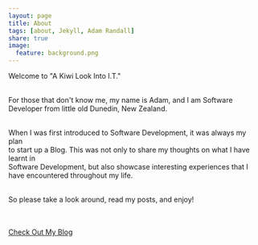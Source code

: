 ```yaml
---
layout: page
title: About 
tags: [about, Jekyll, Adam Randall]
share: true
image:
  feature: background.png
---
```


<p style="text-indent: none">
Welcome to "A Kiwi Look Into I.T." <br><br>

For those that don't know me, my name is Adam, and I am Software <br>Developer from little old Dunedin, New Zealand.<br><br>

When I was first introduced to Software Development, it was always my plan<br>  to start up a Blog. This was not only to share my thoughts on what I have learnt in <br> Software Development, but also showcase interesting experiences that I have encountered throughout my life.<br><br>

So please take a look around, read my posts, and enjoy!

<br><br>
<a markdown="0" href="{{ site.url }}/posts" class="btn btn-success">Check Out My Blog</a>

</p>

